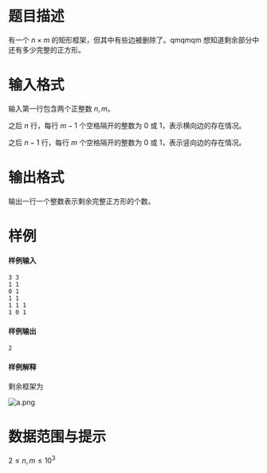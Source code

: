 
# 题目描述

有一个 $n\times m$ 的矩形框架，但其中有些边被删除了。qmqmqm 想知道剩余部分中还有多少完整的正方形。


# 输入格式

输入第一行包含两个正整数 $n,m$。

之后 $n$ 行，每行 $m-1$ 个空格隔开的整数为 $0$ 或 $1$，表示横向边的存在情况。

之后 $n-1$ 行，每行 $m$ 个空格隔开的整数为 $0$ 或 $1$，表示竖向边的存在情况。

# 输出格式

输出一行一个整数表示剩余完整正方形的个数。


# 样例

#### 样例输入
```plain
3 3
1 1
0 1
1 1
1 1 1
1 0 1
```

#### 样例输出
```plain
2
```

#### 样例解释
剩余框架为

![a.png](/source/loj/527/img/aHR0cHM6Ly9pLmxvbGkubmV0LzIwMTcvMDgvMjAvNTk5OTRkODE3ODEzNC5wbmc=.png)

# 数据范围与提示

$2 \leq n,m \leq 10^3$


